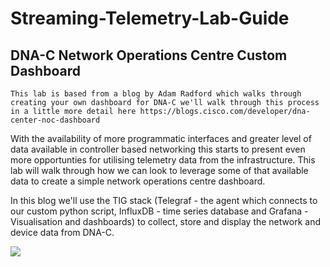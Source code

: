 # Streaming-Telemetry-Lab-Guide

## DNA-C Network Operations Centre Custom Dashboard

`This lab is based from a blog by Adam Radford which walks through creating your own dashboard for DNA-C we'll walk through this process in a little more detail here https://blogs.cisco.com/developer/dna-center-noc-dashboard`

With the availability of more programmatic interfaces and greater level of data available in controller based networking this starts to present even more opportunties for utilising telemetry data from the infrastructure. This lab will walk through how we can look to leverage some of that available data to create a simple network operations centre dashboard.

In this blog we'll use the TIG stack (Telegraf - the agent which connects to our custom python script, InfluxDB - time series database and Grafana - Visualisation and dashboards) to collect, store and display the network and device data from DNA-C.

![](https://alln-extcloud-storage.cisco.com/ciscoblogs/5d78aeb3710f9.png)
